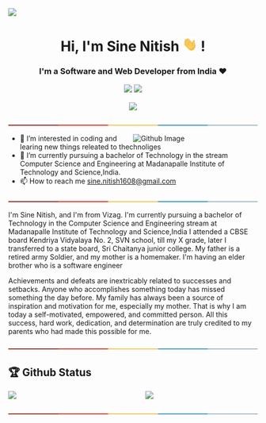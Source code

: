 <img src="https://raw.githubusercontent.com/halfrost/halfrost/master/icons/header_.png">

<h1 align="center"> Hi, I'm Sine Nitish <img src="https://raw.githubusercontent.com/ABSphreak/ABSphreak/master/gifs/Hi.gif" width="30px"> ! </h1>
<h3 align="center">I'm a Software and Web Developer from India ❤</h3>
<p align="center">
<a href="https://twitter.com/NitishSine?s=08" alt="Twitter Follow">
  <img src="https://img.shields.io/twitter/follow/NitishSine.svg?label=Follow+:+NitishSine&style=social" /></a>
  
  <a href="https://www.linkedin.com/in/sine-nitish-b9b421204//" alt="LinkedIn Follow">
  <img src="https://img.shields.io/badge/Sine_Nitish-blue?style=social&logo=Linkedin&logoColor=blue&link=https://www.linkedin.com/in/sine-nitish-b9b421204/"/></a><br><br>
  <img src="https://emojis.slackmojis.com/emojis/images/1593555389/9579/blob_excited.gif?1593555389" width="30"/>
 
[![-----------------------------------------------------](https://raw.githubusercontent.com/fcsouza/fcsouza/master/.github/colored.png)](#installation)
 
<img width="50%" align="right" alt="Github Image" src="https://raw.githubusercontent.com/onimur/.github/master/.resources/git-header.svg" />

- 👀 I’m interested in coding and learing new things releated to thechnoliges 
- 🌱 I’m currently  pursuing a bachelor of Technology in the stream Computer Science and Engineering at Madanapalle Institute of Technology and Science,India.
- 📫 How to reach me sine.nitish1608@gmail.com


[![-----------------------------------------------------](https://raw.githubusercontent.com/fcsouza/fcsouza/master/.github/colored.png)](#installation)


I'm Sine Nitish, and I'm from Vizag. I'm currently pursuing a bachelor of Technology in the Computer Science and Engineering stream at Madanapalle Institute of Technology
and Science,India
I attended a CBSE board Kendriya Vidyalaya No. 2, SVN school, till my X grade, later I transferred to a state board, Sri Chaitanya junior college. 
My father is a retired army Soldier, and my mother is a homemaker. I'm having an elder brother who is a software engineer
 
Achievements and defeats are inextricably related to successes and setbacks. Anyone who accomplishes something today has missed something the day before.
My family has always been a source of inspiration and motivation for me, especially my mother. That is why I am today a self-motivated, empowered, and committed person.
All this success, hard work, dedication, and determination are truly credited to my parents who had made this possible for me.

<!---
SineNitish/SineNitish is a ✨ special ✨ repository because its `README.md` (this file) appears on your GitHub profile.
You can click the Preview link to take a look at your changes.
--->
[![-----------------------------------------------------](https://raw.githubusercontent.com/fcsouza/fcsouza/master/.github/colored.png)](#installation)
## 🏆 Github Status

<img  src="https://github-readme-stats.vercel.app/api?username=SineNitish&show_icons=true&hide_border=true&theme=dark" width="45%" align="right" >

<img  src="https://github-readme-streak-stats.herokuapp.com/?user=SineNitish&theme=dark" width="45%" >

<br>

[![-----------------------------------------------------](https://raw.githubusercontent.com/fcsouza/fcsouza/master/.github/colored.png)](#installation)
<div align="center">
